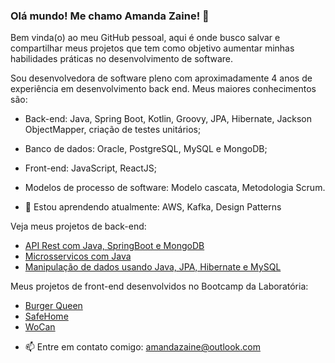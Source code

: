 ### Olá mundo! Me chamo Amanda Zaine! 👋
Bem vinda(o) ao meu GitHub pessoal, aqui é onde busco salvar e compartilhar meus projetos que tem como objetivo aumentar minhas habilidades práticas no desenvolvimento de software.

Sou desenvolvedora de software pleno com aproximadamente 4 anos de experiência em desenvolvimento back end.
Meus maiores conhecimentos são:
- Back-end: Java, Spring Boot, Kotlin, Groovy, JPA, Hibernate, Jackson ObjectMapper, criação de testes unitários;
- Banco de dados: Oracle, PostgreSQL, MySQL e MongoDB;
- Front-end: JavaScript, ReactJS;
- Modelos de processo de software: Modelo cascata, Metodologia Scrum.

- 🌱 Estou aprendendo atualmente: AWS, Kafka, Design Patterns

Veja meus projetos de back-end:
* [API Rest com Java, SpringBoot e MongoDB](https://github.com/AmandaZaine/API_Java_SpringBoot_MongoDB)
* [Microsservicos com Java](https://github.com/AmandaZaine/EBAC_BackEnd_Java_Microsservicos)
* [Manipulação de dados usando Java, JPA, Hibernate e MySQL](https://github.com/AmandaZaine/EBAC_BackEnd_Java_JPA_Hibernate)


Meus projetos de front-end desenvolvidos no Bootcamp da Laboratória:
* [Burger Queen](https://burgerqueen-lab004.web.app/login)
* [SafeHome](https://social-network-sap004.web.app)
* [WoCan](https://talent2020ci-t-wocan.web.app)


- 📫 Entre em contato comigo: amandazaine@outlook.com

<!--
**AmandaZaine/AmandaZaine** is a ✨ _special_ ✨ repository because its `README.md` (this file) appears on your GitHub profile.

Here are some ideas to get you started:

- 🔭 I’m currently working on ...
- 🌱 I’m currently learning ...
- 👯 I’m looking to collaborate on ...
- 🤔 I’m looking for help with ...
- 💬 Ask me about ...
- 📫 How to reach me: ...
-->
